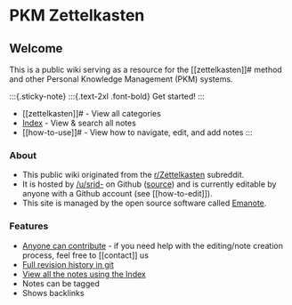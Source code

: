 # PKM Zettelkasten

## Welcome
This is a public wiki serving as a resource for the [[zettelkasten]]# method and other Personal Knowledge Management (PKM) systems.

:::{.sticky-note}
:::{.text-2xl .font-bold}
Get started!
:::
- [[zettelkasten]]# - View all categories
- [Index](@index) - View & search all notes
- [[how-to-use]]# - View how to navigate, edit, and add notes
:::

### About
- This public wiki originated from the [r/Zettelkasten](https://reddit.com/r/Zettelkasten/) subreddit.
- It is hosted by [/u/srid-](https://www.reddit.com/user/srid-) on Github ([source](https://github.com/Kuratoro/zk.zettel.page)) and is currently editable by anyone with a Github account (see [[how-to-edit]]). 
- This site is managed by the open source software called [Emanote](https://note.ema.srid.ca/).

### Features
* [Anyone can contribute](https://github.com/Kuratoro/zk.zettel.page/edit/master/index.md) - if you need help with the editing/note creation process, feel free to [[contact]] us
* [Full revision history in git](https://github.com/Kuratoro/zk.zettel.page/commits/master)
* [View all the notes using the Index](@index)
* Notes can be tagged
* Shows backlinks
